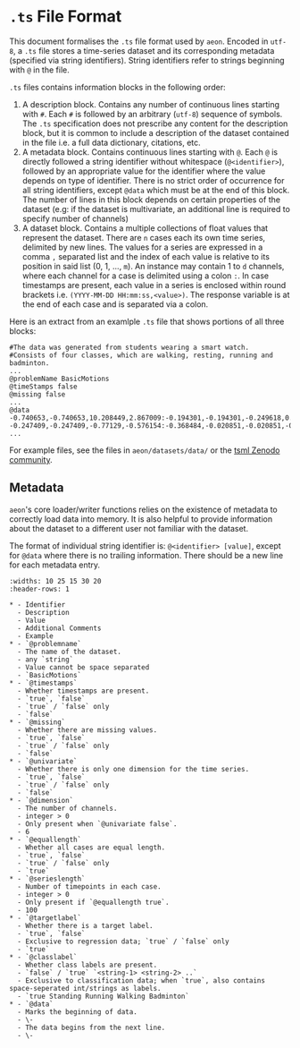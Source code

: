 # `.ts` File Format

This document formalises the `.ts` file format used by `aeon`.
Encoded in `utf-8`, a `.ts` file stores a time-series dataset and its corresponding
metadata (specified via string identifiers). String identifiers refer to strings
beginning with `@` in the file.

`.ts` files contains information blocks in the following order:

1. A description block.
      Contains any number of continuous lines starting with `#`.
      Each `#` is followed by an arbitrary (`utf-8`) sequence of symbols.
      The `.ts` specification does not prescribe any content for the description
      block, but it is common to include a description of the dataset contained in the
      file i.e. a full data dictionary, citations, etc.
2. A metadata block.
      Contains continuous lines starting with `@`.
      Each `@` is directly followed a string identifier without whitespace
      (`@<identifier>`), followed by an appropriate value for the identifier where
      the value depends on type of identifier. There is no strict order of occurrence
      for all string identifiers, except `@data` which must be at the end of this
      block. The number of lines in this block depends on certain properties of the
      dataset (e.g: if the dataset is multivariate, an additional line is required to
      specify number of channels)
3. A dataset block.
      Contains a multiple collections of float values that represent the dataset. There
      are `n` cases each its own time series, delimited by new lines. The values for a
      series are expressed in a comma `,` separated list and the index of each value is
      relative to its position in said list (0, 1, ..., `m`). An instance may contain 1
      to `d` channels, where each channel for a case is delimited using a colon `:`.
      In case timestamps are present, each value in a series is enclosed within
      round brackets i.e. `(YYYY-MM-DD HH:mm:ss,<value>)`.
      The response variable is at the end of each case and is separated via a colon.

Here is an extract from an examlple `.ts`  file that shows portions of all three
blocks:

```
#The data was generated from students wearing a smart watch.
#Consists of four classes, which are walking, resting, running and badminton.
...
@problemName BasicMotions
@timeStamps false
@missing false
...
@data
-0.740653,-0.740653,10.208449,2.867009:-0.194301,-0.194301,-0.249618,0.516079:Standing
-0.247409,-0.247409,-0.77129,-0.576154:-0.368484,-0.020851,-0.020851,-0.465607:Walking
...
```

For example files, see the files in `aeon/datasets/data/` or the
[tsml Zenodo community](https://zenodo.org/communities/tsml/records?q=&l=list&p=1&s=10&sort=newest).

## Metadata

`aeon`'s core loader/writer functions relies on the existence of metadata to
correctly load data into memory.
It is also helpful to provide information about the dataset to a different user not
familiar with the dataset.

The format of individual string identifier is: `@<identifier> [value]`,
except for `@data` where there is no trailing information. There should be a new
line for each metadata entry.

```{list-table}
:widths: 10 25 15 30 20
:header-rows: 1

* - Identifier
  - Description
  - Value
  - Additional Comments
  - Example
* - `@problemname`
  - The name of the dataset.
  - any `string`
  - Value cannot be space separated
  - `BasicMotions`
* - `@timestamps`
  - Whether timestamps are present.
  - `true`, `false`
  - `true` / `false` only
  - `false`
* - `@missing`
  - Whether there are missing values.
  - `true`, `false`
  - `true` / `false` only
  - `false`
* - `@univariate`
  - Whether there is only one dimension for the time series.
  - `true`, `false`
  - `true` / `false` only
  - `false`
* - `@dimension`
  - The number of channels.
  - integer > 0
  - Only present when `@univariate false`.
  - 6
* - `@equallength`
  - Whether all cases are equal length.
  - `true`, `false`
  - `true` / `false` only
  - `true`
* - `@serieslength`
  - Number of timepoints in each case.
  - integer > 0
  - Only present if `@equallength true`.
  - 100
* - `@targetlabel`
  - Whether there is a target label.
  - `true`, `false`
  - Exclusive to regression data; `true` / `false` only
  - `true`
* - `@classlabel`
  - Whether class labels are present.
  - `false` / `true` `<string-1> <string-2> ..`
  - Exclusive to classification data; when `true`, also contains space-seperated int/strings as labels.
  - `true Standing Running Walking Badminton`
* - `@data`
  - Marks the beginning of data.
  - \-
  - The data begins from the next line.
  - \-
```
